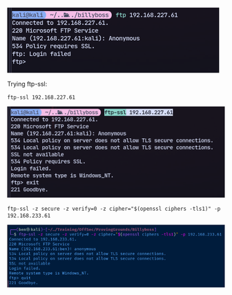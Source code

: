 
![](../attachment/3d3fcea5cfa93cf540ce34787b0c5233.png)

Trying ftp-ssl:
```
ftp-ssl 192.168.227.61
```
![](../attachment/ca8ef29f0b7e0985f76f319c441958a9.png)
```
ftp-ssl -z secure -z verify=0 -z cipher="$(openssl ciphers -tls1)" -p 192.168.233.61
```
![](../attachment/c42473359dbcf13620c11dd23c59d555.png)